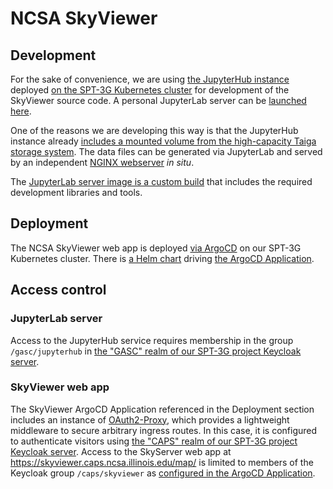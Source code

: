 # NCSA SkyViewer

## Development

For the sake of convenience, we are using [the JupyterHub instance](https://gitlab.com/gasc-ncsa/kubernetes/-/blob/master/apps/root/templates/jupyterhub.yaml) deployed [on the SPT-3G Kubernetes cluster](https://spt3g.ncsa.illinois.edu/argo-cd/applications/jupyterhub) for development of the SkyViewer source code. A personal JupyterLab server can be [launched here](https://jupyter.gasc.ncsa.illinois.edu/).

One of the reasons we are developing this way is that the JupyterHub instance already [includes a mounted volume from the high-capacity Taiga storage system](https://gitlab.com/gasc-ncsa/kubernetes/-/blob/master/apps/root/values.yaml). The data files can be generated via JupyterLab and served by an independent [NGINX webserver](https://gitlab.com/spt3g/kubernetes/-/blob/main/charts/skyviewer/templates/deployment.yaml) *in situ*.

The [JupyterLab server image is a custom build](./Dockerfile) that includes the required development libraries and tools.

## Deployment

The NCSA SkyViewer web app is deployed [via ArgoCD](https://spt3g.ncsa.illinois.edu/argo-cd/applications/skyviewer) on our SPT-3G Kubernetes cluster. There is [a Helm chart](https://gitlab.com/spt3g/kubernetes/-/tree/main/charts/skyviewer) driving [the ArgoCD Application](https://gitlab.com/spt3g/kubernetes/-/blob/main/apps/spt3g/templates/skyviewer.yaml).

## Access control

### JupyterLab server

Access to the JupyterHub service requires membership in the group `/gasc/jupyterhub` in [the "GASC" realm of our SPT-3G project Keycloak server](https://keycloak.spt3g.ncsa.illinois.edu/realms/GASC/).

### SkyViewer web app

The SkyViewer ArgoCD Application referenced in the Deployment section includes an instance of [OAuth2-Proxy](https://gitlab.com/decentci/charts/-/tree/main/charts/oauth2-proxy-traefik), which provides a lightweight middleware to secure arbitrary ingress routes. In this case, it is configured to authenticate visitors using [the "CAPS" realm of our SPT-3G project Keycloak server](https://keycloak.spt3g.ncsa.illinois.edu/realms/caps/). Access to the SkyServer web app at https://skyviewer.caps.ncsa.illinois.edu/map/ is limited to members of the Keycloak group `/caps/skyviewer` as [configured in the ArgoCD Application](https://gitlab.com/spt3g/kubernetes/-/blob/1dbf960c376c5dafcdfa253ec695697bb173b110/apps/spt3g/values.yaml#L13).
